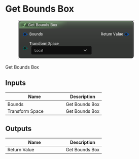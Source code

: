 # Get Bounds Box

<div align="left" data-full-width="false">

<figure><img src="../../../api/Surface/Get_Bounds_Box.png" alt=""><figcaption></figcaption></figure>

</div>

Get Bounds Box

## Inputs

<table><thead><tr><th width="170">Name</th><th>Description</th></tr></thead><tbody><tr><td>Bounds</td><td>Get Bounds Box</td></tr><tr><td>Transform Space</td><td>Get Bounds Box</td></tr></tbody></table>

## Outputs

<table><thead><tr><th width="170">Name</th><th>Description</th></tr></thead><tbody><tr><td>Return Value</td><td>Get Bounds Box</td></tr></tbody></table>
